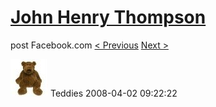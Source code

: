 # [John Henry Thompson](../README.md)
post Facebook.com
[< Previous](2008-04-02-8.md) [Next >](2008-04-02-10.md)

[![](../media/2008-04-02/Teddies-8.jpg)](../README.md)
Teddies
2008-04-02 09:22:22